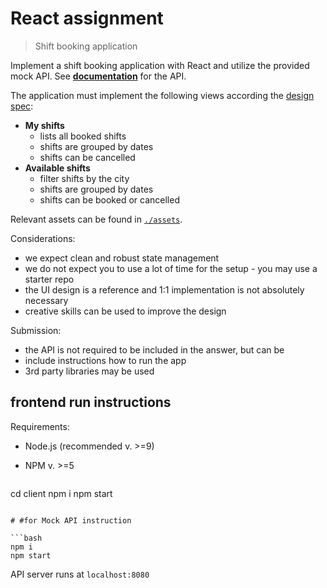 # React assignment

> Shift booking application

Implement a shift booking application with React and utilize the provided mock API.
See __[documentation](api/README.md)__ for the API.

The application must implement the following views according the [design spec](./design-spec.pdf):

* __My shifts__
  * lists all booked shifts 
  * shifts are grouped by dates
  * shifts can be cancelled
* __Available shifts__
  * filter shifts by the city
  * shifts are grouped by dates
  * shifts can be booked or cancelled

Relevant assets can be found in [`./assets`](./assets).

Considerations:

* we expect clean and robust state management
* we do not expect you to use a lot of time for the setup - you may use a starter repo
* the UI design is a reference and 1:1 implementation is not absolutely necessary
* creative skills can be used to improve the design

Submission:

* the API is not required to be included in the answer, but can be
* include instructions how to run the app
* 3rd party libraries may be used

## frontend run instructions

Requirements:

* Node.js (recommended v. >=9)
* NPM v. >=5

  ```bash
cd client
npm i
npm start
```

# #for Mock API instruction

```bash
npm i
npm start
```

API server runs at `localhost:8080`
